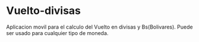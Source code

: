 ﻿# Vuelto-divisas
Aplicacion movil para el calculo del Vuelto en divisas y Bs(Bolivares).
Puede ser usado para cualquier tipo de moneda.
